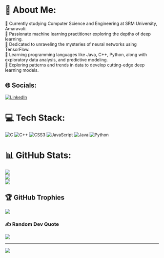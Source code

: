 # 💫 About Me:
🔭 Currently studying Computer Science and Engineering at SRM University, Amaravati.<br>👯 Passionate machine learning practitioner exploring the depths of deep learning.<br>🤝 Dedicated to unraveling the mysteries of neural networks using TensorFlow.<br>🌱 Learning programming languages like Java, C++, Python, along with exploratory data analysis, and predictive modeling.<br>💬 Exploring patterns and trends in data to develop cutting-edge deep learning models.<br>


## 🌐 Socials:
[![LinkedIn](https://img.shields.io/badge/LinkedIn-%230077B5.svg?logo=linkedin&logoColor=white)](https://linkedin.com/in/https://www.linkedin.com/in/dinesh-kottakota/) 

# 💻 Tech Stack:
![C](https://img.shields.io/badge/c-%2300599C.svg?style=flat-square&logo=c&logoColor=white) ![C++](https://img.shields.io/badge/c++-%2300599C.svg?style=flat-square&logo=c%2B%2B&logoColor=white) ![CSS3](https://img.shields.io/badge/css3-%231572B6.svg?style=flat-square&logo=css3&logoColor=white) ![JavaScript](https://img.shields.io/badge/javascript-%23323330.svg?style=flat-square&logo=javascript&logoColor=%23F7DF1E) ![Java](https://img.shields.io/badge/java-%23ED8B00.svg?style=flat-square&logo=java&logoColor=white) ![Python](https://img.shields.io/badge/python-3670A0?style=flat-square&logo=python&logoColor=ffdd54)
# 📊 GitHub Stats:
![](https://github-readme-stats.vercel.app/api?username=dineshkottaKota&theme=dark&hide_border=false&include_all_commits=true&count_private=true)<br/>
![](https://github-readme-streak-stats.herokuapp.com/?user=dineshkottaKota&theme=dark&hide_border=false)<br/>
![](https://github-readme-stats.vercel.app/api/top-langs/?username=dineshkottaKota&theme=dark&hide_border=false&include_all_commits=true&count_private=true&layout=compact)

## 🏆 GitHub Trophies
![](https://github-profile-trophy.vercel.app/?username=dineshkottaKota&theme=radical&no-frame=false&no-bg=false&margin-w=4)

### ✍️ Random Dev Quote
![](https://quotes-github-readme.vercel.app/api?type=horizontal&theme=radical)

---
[![](https://visitcount.itsvg.in/api?id=dineshkottaKota&icon=0&color=0)](https://visitcount.itsvg.in)

<!-- Proudly created with GPRM ( https://gprm.itsvg.in ) -->

